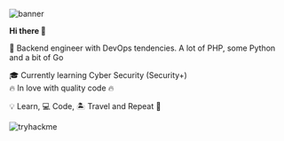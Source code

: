 ![banner](https://d3dehtdmp2rwcw.cloudfront.net/ms_204381/gUQm9wjQFgUnIIidsu13Hji9kIBgU2/759834-security-wallpapers-2880x1800-mac.jpg%2B2020-09-17%2B23-11-44.png?Expires=1600381800&Signature=MEnyt4mEF5~EWor838bTvHRrs-6oXgBL0co3GE9Q78mOyLgekWGGejIPpIr2d-pBUEhoPMqC--UNmedP9hsque5rnEoIwUrIZDOivr3kwCpJlWmap67dNC5wHju279oyXKvWMRsRhmt~ipHZvr8ntrMxszmbMfmZernad~V2QA9AbX5a4k6uJV0Bto3GhaC3es2TYQMm6ohX1fQfnGL96qututz-NKWf0GfEBO3OodV4Xpj24aj1YhrDzg0wRGvew5~jZHeINmvlJL6sA16TY~m~2UyA1H5p0mdz08hyM54mt~xkVcrwS3zAH1palH-k8VehS5qyu8lSqHRPz3ulaQ__&Key-Pair-Id=APKAJBCGYQYURKHBGCOA)

**Hi there 👋**

:mechanical_arm: Backend engineer with DevOps tendencies.
A lot of PHP, some Python and a bit of Go
 
🎓 Currently learning Cyber Security (Security+)  
🔥 In love with quality code 🔥

💡 Learn, 💻 Code, 🏝️ Travel and Repeat 🔁

![tryhackme](https://tryhackme-badges.s3.amazonaws.com/clobee.png)
